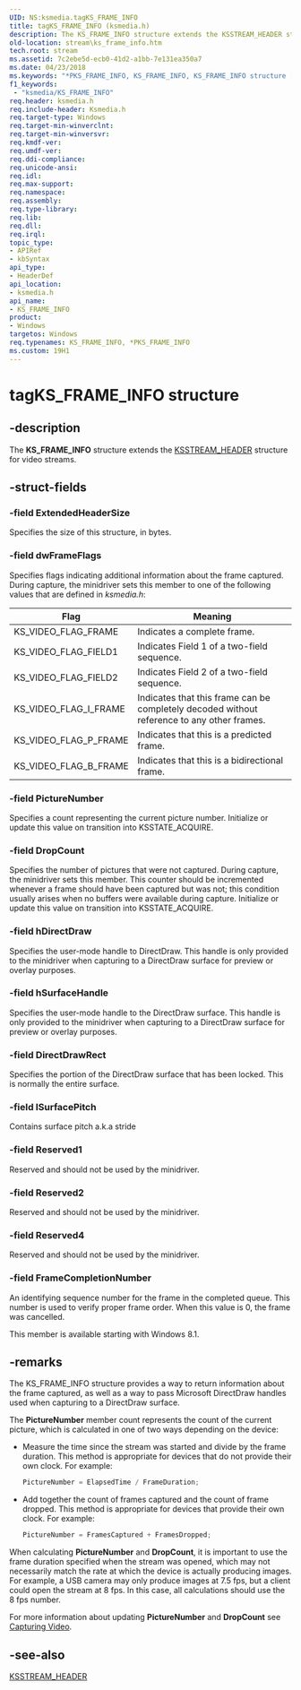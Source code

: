 ```yaml
---
UID: NS:ksmedia.tagKS_FRAME_INFO
title: tagKS_FRAME_INFO (ksmedia.h)
description: The KS_FRAME_INFO structure extends the KSSTREAM_HEADER structure for video streams.
old-location: stream\ks_frame_info.htm
tech.root: stream
ms.assetid: 7c2ebe5d-ecb0-41d2-a1bb-7e131ea350a7
ms.date: 04/23/2018
ms.keywords: "*PKS_FRAME_INFO, KS_FRAME_INFO, KS_FRAME_INFO structure [Streaming Media Devices], PKS_FRAME_INFO, PKS_FRAME_INFO structure pointer [Streaming Media Devices], ksmedia/KS_FRAME_INFO, ksmedia/PKS_FRAME_INFO, stream.ks_frame_info, tagKS_FRAME_INFO, vidcapstruct_1ce3f0b4-3032-4956-83a3-2a92039eb7a0.xml"
f1_keywords:
 - "ksmedia/KS_FRAME_INFO"
req.header: ksmedia.h
req.include-header: Ksmedia.h
req.target-type: Windows
req.target-min-winverclnt: 
req.target-min-winversvr: 
req.kmdf-ver: 
req.umdf-ver: 
req.ddi-compliance: 
req.unicode-ansi: 
req.idl: 
req.max-support: 
req.namespace: 
req.assembly: 
req.type-library: 
req.lib: 
req.dll: 
req.irql: 
topic_type:
- APIRef
- kbSyntax
api_type:
- HeaderDef
api_location:
- ksmedia.h
api_name:
- KS_FRAME_INFO
product:
- Windows
targetos: Windows
req.typenames: KS_FRAME_INFO, *PKS_FRAME_INFO
ms.custom: 19H1
---
```


# tagKS_FRAME_INFO structure

## -description

The **KS_FRAME_INFO** structure extends the [KSSTREAM_HEADER](https://docs.microsoft.com/windows-hardware/drivers/ddi/ks/ns-ks-ksstream_header) structure for video streams.

## -struct-fields

### -field ExtendedHeaderSize

Specifies the size of this structure, in bytes.

### -field dwFrameFlags

Specifies flags indicating additional information about the frame captured. During capture, the minidriver sets this member to one of the following values that are defined in *ksmedia.h*:

| Flag | Meaning |
| --- | --- |
| KS_VIDEO_FLAG_FRAME | Indicates a complete frame. |
| KS_VIDEO_FLAG_FIELD1 | Indicates Field 1 of a two-field sequence. |
| KS_VIDEO_FLAG_FIELD2 | Indicates Field 2 of a two-field sequence. |
| KS_VIDEO_FLAG_I_FRAME | Indicates that this frame can be completely decoded without reference to any other frames. |
| KS_VIDEO_FLAG_P_FRAME | Indicates that this is a predicted frame. |
| KS_VIDEO_FLAG_B_FRAME | Indicates that this is a bidirectional frame. |

### -field PictureNumber

Specifies a count representing the current picture number. Initialize or update this value on transition into KSSTATE_ACQUIRE.

### -field DropCount

Specifies the number of pictures that were not captured. During capture, the minidriver sets this member. This counter should be incremented whenever a frame should have been captured but was not; this condition usually arises when no buffers were available during capture. Initialize or update this value on transition into KSSTATE_ACQUIRE.

### -field hDirectDraw

Specifies the user-mode handle to DirectDraw. This handle is only provided to the minidriver when capturing to a DirectDraw surface for preview or overlay purposes.

### -field hSurfaceHandle

Specifies the user-mode handle to the DirectDraw surface. This handle is only provided to the minidriver when capturing to a DirectDraw surface for preview or overlay purposes.

### -field DirectDrawRect

Specifies the portion of the DirectDraw surface that has been locked. This is normally the entire surface.

### -field lSurfacePitch

Contains surface pitch a.k.a stride

### -field Reserved1

Reserved and should not be used by the minidriver.

### -field Reserved2

Reserved and should not be used by the minidriver.

### -field Reserved4

Reserved and should not be used by the minidriver.

### -field FrameCompletionNumber

An identifying sequence number for the frame in the completed queue. This number is used to verify proper frame order. When this value is 0, the frame was cancelled.

This member is available starting with Windows 8.1.

## -remarks

The KS_FRAME_INFO structure provides a way to return information about the frame captured, as well as a way to pass Microsoft DirectDraw handles used when capturing to a DirectDraw surface.

The **PictureNumber** member count represents the count of the current picture, which is calculated in one of two ways depending on the device:

* Measure the time since the stream was started and divide by the frame duration. This method is appropriate for devices that do not provide their own clock. For example:

    ```cpp
    PictureNumber = ElapsedTime / FrameDuration;
    ```

* Add together the count of frames captured and the count of frame dropped. This method is appropriate for devices that provide their own clock. For example:

    ```cpp
    PictureNumber = FramesCaptured + FramesDropped;
    ```

When calculating **PictureNumber** and **DropCount**, it is important to use the frame duration specified when the stream was opened, which may not necessarily match the rate at which the device is actually producing images. For example, a USB camera may only produce images at 7.5 fps, but a client could open the stream at 8 fps. In this case, all calculations should use the 8 fps number.

For more information about updating **PictureNumber** and **DropCount** see [Capturing Video](https://docs.microsoft.com/windows-hardware/drivers/stream/capturing-video).

## -see-also

[KSSTREAM_HEADER](https://docs.microsoft.com/windows-hardware/drivers/ddi/ks/ns-ks-ksstream_header)
